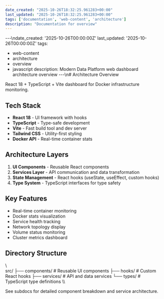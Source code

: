 ```yaml
---
date_created: "2025-10-26T18:32:25.961283+00:00"
last_updated: "2025-10-26T18:32:25.961283+00:00"
tags: ['documentation', 'web-content', 'architecture']
description: "Documentation for overview"
---
```


---\ndate_created: '2025-10-26T00:00:00Z'
last_updated: '2025-10-26T00:00:00Z'
tags:
- web-content
- architecture
- overview
- javascript
description: Modern Data Platform web dashboard architecture overview
---\n# Architecture Overview

React 18 + TypeScript + Vite dashboard for Docker infrastructure monitoring.

## Tech Stack

- **React 18** - UI framework with hooks
- **TypeScript** - Type-safe development
- **Vite** - Fast build tool and dev server
- **Tailwind CSS** - Utility-first styling
- **Docker API** - Real-time container stats

## Architecture Layers

1. **UI Components** - Reusable React components
2. **Services Layer** - API communication and data transformation
3. **State Management** - React hooks (useState, useEffect, custom hooks)
4. **Type System** - TypeScript interfaces for type safety

## Key Features

- Real-time container monitoring
- Docker stats visualization
- Service health tracking
- Network topology display
- Volume status monitoring
- Cluster metrics dashboard

## Directory Structure

\\\
src/
├── components/  # Reusable UI components
├── hooks/       # Custom React hooks
├── services/    # API and data services
└── types/       # TypeScript type definitions
\\\

See subdocs for detailed component breakdown and service architecture.
